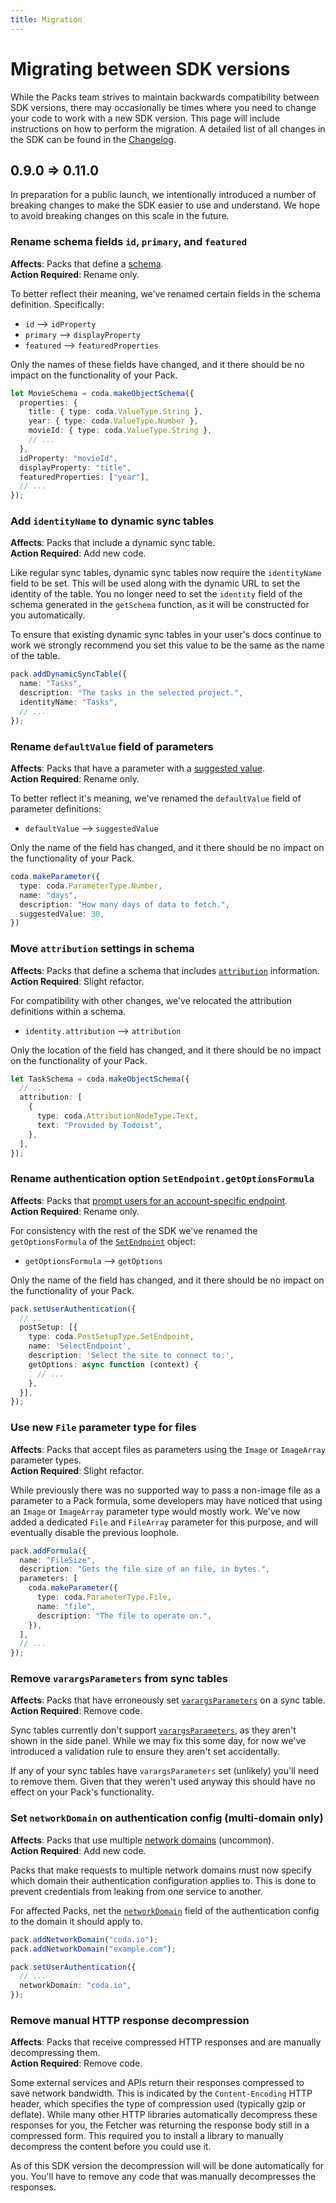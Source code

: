 ```yaml
---
title: Migration
---
```


# Migrating between SDK versions

While the Packs team strives to maintain backwards compatibility between SDK versions, there may occasionally be times where you need to change your code to work with a new SDK version. This page will include instructions on how to perform the migration. A detailed list of all changes in the SDK can be found in the [Changelog][changelog].


## 0.9.0 => 0.11.0

In preparation for a public launch, we intentionally introduced a number of breaking changes to make the SDK easier to use and understand. We hope to avoid breaking changes on this scale in the future.


### Rename schema fields `id`, `primary`, and `featured`

__Affects__: Packs that define a [schema][schemas].<br>
__Action Required__: Rename only.

To better reflect their meaning, we've renamed certain fields in the schema definition. Specifically:

- `id` --> `idProperty`
- `primary` --> `displayProperty`
- `featured` --> `featuredProperties`

Only the names of these fields have changed, and it there should be no impact on the functionality of your Pack.

```{.ts hl_lines="8-10"}
let MovieSchema = coda.makeObjectSchema({
  properties: {
    title: { type: coda.ValueType.String },
    year: { type: coda.ValueType.Number },
    movieId: { type: coda.ValueType.String },
    // ...
  },
  idProperty: "movieId",
  displayProperty: "title",
  featuredProperties: ["year"],
  // ...
});
```


### Add `identityName` to dynamic sync tables

__Affects__: Packs that include a dynamic sync table.<br>
__Action Required__: Add new code.

Like regular sync tables, dynamic sync tables now require the `identityName` field to be set. This will be used along with the dynamic URL to set the identity of the table. You no longer need to set the `identity` field of the schema generated in the `getSchema` function, as it will be constructed for you automatically.

To ensure that existing dynamic sync tables in your user's docs continue to work we strongly recommend you set this value to be the same as the name of the table.

```{.ts hl_lines="4"}
pack.addDynamicSyncTable({
  name: "Tasks",
  description: "The tasks in the selected project.",
  identityName: "Tasks",
  // ...
});
```


### Rename `defaultValue` field of parameters

__Affects__: Packs that have a parameter with a [suggested value][parameters_suggested].<br>
__Action Required__: Rename only.

To better reflect it's meaning, we've renamed the `defaultValue` field of parameter definitions:

- `defaultValue` --> `suggestedValue`

Only the name of the field has changed, and it there should be no impact on the functionality of your Pack.

```{.ts hl_lines="5"}
coda.makeParameter({
  type: coda.ParameterType.Number,
  name: "days",
  description: "How many days of data to fetch.",
  suggestedValue: 30,
})
```


### Move `attribution` settings in schema

__Affects__: Packs that define a schema that includes [`attribution`][schemas_attribution] information.<br>
__Action Required__: Slight refactor.

For compatibility with other changes, we've relocated the attribution definitions within a schema.

- `identity.attribution` --> `attribution`

Only the location of the field has changed, and it there should be no impact on the functionality of your Pack.

```{.ts hl_lines="3"}
let TaskSchema = coda.makeObjectSchema({
  // ...
  attribution: [
    {
      type: coda.AttributionNodeType.Text,
      text: "Provided by Todoist",
    },
  ],
});
```


### Rename authentication option `SetEndpoint.getOptionsFormula`

__Affects__: Packs that [prompt users for an account-specific endpoint][authentication_setendpoint].<br>
__Action Required__: Rename only.

For consistency with the rest of the SDK we've renamed the `getOptionsFormula` of the [`SetEndpoint`][SetEndpoint] object:

- `getOptionsFormula` --> `getOptions`

Only the name of the field has changed, and it there should be no impact on the functionality of your Pack.

```{.ts hl_lines="7"}
pack.setUserAuthentication({
  // ...
  postSetup: [{
    type: coda.PostSetupType.SetEndpoint,
    name: 'SelectEndpoint',
    description: 'Select the site to connect to:',
    getOptions: async function (context) {
      // ...
    },
  }],
});
```


### Use new `File` parameter type for files

__Affects__: Packs that accept files as parameters using the `Image` or `ImageArray` parameter types.<br>
__Action Required__: Slight refactor.

While previously there was no supported way to pass a non-image file as a parameter to a Pack formula, some developers may have noticed that using an `Image` or `ImageArray` parameter type would mostly work. We've now added a dedicated `File` and `FileArray` parameter for this purpose, and will eventually disable the previous loophole.

```{.ts hl_lines="6"}
pack.addFormula({
  name: "FileSize",
  description: "Gets the file size of an file, in bytes.",
  parameters: [
    coda.makeParameter({
      type: coda.ParameterType.File,
      name: "file",
      description: "The file to operate on.",
    }),
  ],
  // ...
});
```


### Remove `varargsParameters` from sync tables

__Affects__: Packs that have erroneously set [`varargsParameters`][parameters_vararg] on a sync table.<br>
__Action Required__: Remove code.

Sync tables currently don't support [`varargsParameters`][parameters_vararg], as they aren't shown in the side panel. While we may fix this some day, for now we've introduced a validation rule to ensure they aren't set accidentally.

If any of your sync tables have `varargsParameters` set (unlikely) you'll need to remove them. Given that they weren't used anyway this should have no effect on your Pack's functionality.


### Set `networkDomain` on authentication config (multi-domain only)

__Affects__: Packs that use multiple [network domains][fetcher_network] (uncommon).<br>
__Action Required__: Add new code.

Packs that make requests to multiple network domains must now specify which domain their authentication configuration applies to. This is done to prevent credentials from leaking from one service to another.

For affected Packs, net the [`networkDomain`][BaseAuthentication_networkdomain] field of the authentication config to the domain it should apply to.

```{.ts hl_lines="6"}
pack.addNetworkDomain("coda.io");
pack.addNetworkDomain("example.com");

pack.setUserAuthentication({
  // ...
  networkDomain: "coda.io",
});
```


### Remove manual HTTP response decompression

__Affects__: Packs that receive compressed HTTP responses and are manually decompressing them.<br>
__Action Required__: Remove code.

Some external services and APIs return their responses compressed to save network bandwidth. This is indicated by the `Content-Encoding` HTTP header, which specifies the type of compression used (typically gzip or deflate). While many other HTTP libraries automatically decompress these responses for you, the Fetcher was returning the response body still in a compressed form. This required you to install a library to manually decompress the content before you could use it.

As of this SDK version the decompression will will be done automatically for you. You'll have to remove any code that was manually decompresses the responses.


[changelog]: ../reference/changes.md
[parameters_vararg]: ../guides/basics/parameters/index.md#vararg
[fetcher_network]: ../guides/advanced/fetcher.md#network-domains
[BaseAuthentication_networkdomain]: ../reference/sdk/interfaces/BaseAuthentication.md#networkdomain
[schemas]: ../guides/advanced/schemas.md
[SetEndpoint]: ../reference/sdk/interfaces/SetEndpoint.md
[authentication_setendpoint]: ../guides/advanced/authentication.md#setendpoint
[schemas_attribution]: ../guides/advanced/schemas.md#attribution
[parameters_suggested]: ../guides/basics/parameters/index.md#suggested
[sync_tables_identity]: ../guides/blocks/sync-tables/index.md#identity
[schemas_references]: ../guides/advanced/schemas.md#references
